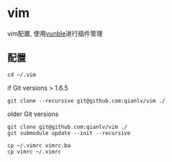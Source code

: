 # vim
vim配置, 使用[vunble](https://github.com/VundleVim/Vundle.vim)进行插件管理
    
## 配置

    cd ~/.vim  
  
if Git versions > 1.6.5  

    git clone --recursive git@github.com:qianlv/vim ./  

older Git versions  

    git clone git@github.com:qianlv/vim ./  
    git submodule update --init --recursive  
  
    cp ~/.vimrc vimrc.ba  
    cp vimrc ~/.vimrc  
